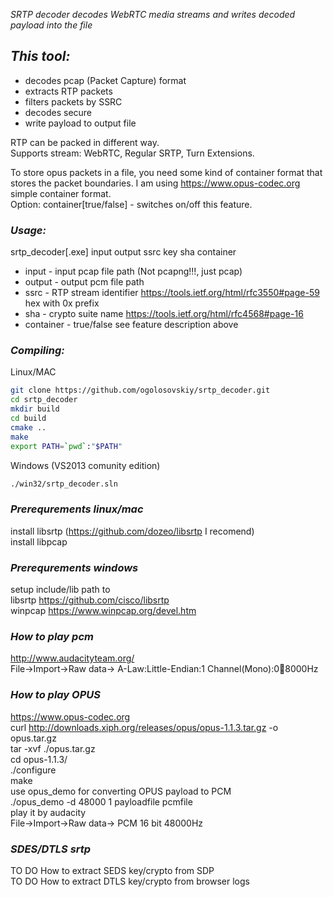 *SRTP decoder decodes WebRTC media streams and writes decoded payload into the file*


## *This tool:*
 * decodes pcap (Packet Capture) format
 * extracts RTP packets
 * filters packets by SSRC
 * decodes secure
 * write payload to output file

RTP can be packed in different way.  
Supports stream: WebRTC, Regular SRTP, Turn Extensions.  

To store opus packets in a file, you need some kind of container format that stores the packet boundaries. I am using https://www.opus-codec.org simple container format.  
Option: container[true/false] - switches on/off this feature.  
  
  
### *Usage:*
 srtp_decoder[.exe] input output ssrc key sha container
 * input - input pcap file path (Not pcapng!!!, just pcap)
 * output - output pcm file path 
 * ssrc - RTP stream identifier https://tools.ietf.org/html/rfc3550#page-59 hex with 0x prefix
 * sha - crypto suite name https://tools.ietf.org/html/rfc4568#page-16
 * container - true/false see feature description above

### *Compiling:*

Linux/MAC  
```bash
git clone https://github.com/ogolosovskiy/srtp_decoder.git
cd srtp_decoder
mkdir build
cd build
cmake ..
make
export PATH=`pwd`:"$PATH"
```
Windows  (VS2013 comunity edition)  
```bash
./win32/srtp_decoder.sln
```

### *Prerequrements linux/mac*
install libsrtp (https://github.com/dozeo/libsrtp I recomend)  
install libpcap  
  
### *Prerequrements windows*
  
setup include/lib path to   
libsrtp  https://github.com/cisco/libsrtp  
winpcap https://www.winpcap.org/devel.htm  
 

### *How to play pcm*  
http://www.audacityteam.org/  
File->Import->Raw data-> A-Law:Little-Endian:1 Channel(Mono):0:100:8000Hz  


### *How to play OPUS*  
https://www.opus-codec.org  
curl  http://downloads.xiph.org/releases/opus/opus-1.1.3.tar.gz -o opus.tar.gz  
tar -xvf ./opus.tar.gz  
cd opus-1.1.3/  
./configure  
make  
use opus_demo for converting OPUS payload to PCM  
 ./opus_demo -d 48000 1 payloadfile pcmfile  
play it by audacity  
File->Import->Raw data-> PCM 16 bit 48000Hz  
  
  
### *SDES/DTLS srtp*  

TO DO How to extract SEDS key/crypto from SDP  
TO DO How to extract DTLS key/crypto from browser logs









